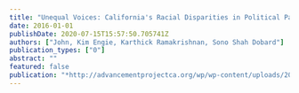 ```yaml
---
title: "Unequal Voices: California's Racial Disparities in Political Participation"
date: 2016-01-01
publishDate: 2020-07-15T15:57:50.705741Z
authors: ["John, Kim Engie, Karthick Ramakrishnan, Sono Shah Dobard"]
publication_types: ["0"]
abstract: ""
featured: false
publication: "*http://advancementprojectca.org/wp/wp-content/uploads/2016/07/Unequal-Voices-Single-Page-Low-Res-7-1-16.pdf*"
---
```


